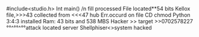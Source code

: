 #include<studio.h>
Int main()
/n fill processed 
File located**54 bits 
Kellox file,>>>43 collected from <<<47 hub
Err.occurd on file CD chmod
Python 3:4:3 installed
Ram: 43 bits and 538 MBS 
Hacker >> target >>0702578227
°°^°°^°°attack located server
Shellphiser<<fb>>system hacked

